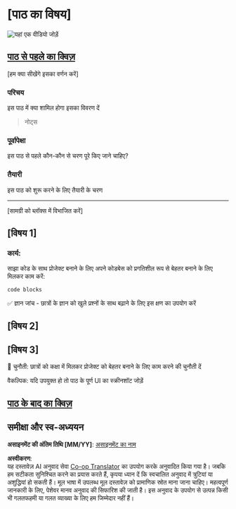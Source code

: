 <!--
CO_OP_TRANSLATOR_METADATA:
{
  "original_hash": "0494be70ad7fadd13a8c3d549c23e355",
  "translation_date": "2025-08-25T18:13:29+00:00",
  "source_file": "lesson-template/README.md",
  "language_code": "hi"
}
-->
# [पाठ का विषय]

![यहां एक वीडियो जोड़ें](../../../lesson-template/video-url)

## [पाठ से पहले का क्विज़](../../../lesson-template/quiz-url)

[हम क्या सीखेंगे इसका वर्णन करें]

### परिचय

इस पाठ में क्या शामिल होगा इसका विवरण दें

> नोट्स

### पूर्वापेक्षा

इस पाठ से पहले कौन-कौन से चरण पूरे किए जाने चाहिए?

### तैयारी

इस पाठ को शुरू करने के लिए तैयारी के चरण

---

[सामग्री को ब्लॉक्स में विभाजित करें]

## [विषय 1]

### कार्य:

साझा कोड के साथ प्रोजेक्ट बनाने के लिए अपने कोडबेस को प्रगतिशील रूप से बेहतर बनाने के लिए मिलकर काम करें:

```html
code blocks
```

✅ ज्ञान जांच - छात्रों के ज्ञान को खुले प्रश्नों के साथ बढ़ाने के लिए इस क्षण का उपयोग करें

## [विषय 2]

## [विषय 3]

🚀 चुनौती: छात्रों को कक्षा में मिलकर प्रोजेक्ट को बेहतर बनाने के लिए काम करने की चुनौती दें

वैकल्पिक: यदि उपयुक्त हो तो पाठ के पूर्ण UI का स्क्रीनशॉट जोड़ें

## [पाठ के बाद का क्विज़](../../../lesson-template/quiz-url)

## समीक्षा और स्व-अध्ययन

**असाइनमेंट की अंतिम तिथि [MM/YY]**: [असाइनमेंट का नाम](assignment.md)

**अस्वीकरण**:  
यह दस्तावेज़ AI अनुवाद सेवा [Co-op Translator](https://github.com/Azure/co-op-translator) का उपयोग करके अनुवादित किया गया है। जबकि हम सटीकता सुनिश्चित करने का प्रयास करते हैं, कृपया ध्यान दें कि स्वचालित अनुवाद में त्रुटियां या अशुद्धियां हो सकती हैं। मूल भाषा में उपलब्ध मूल दस्तावेज़ को प्रामाणिक स्रोत माना जाना चाहिए। महत्वपूर्ण जानकारी के लिए, पेशेवर मानव अनुवाद की सिफारिश की जाती है। इस अनुवाद के उपयोग से उत्पन्न किसी भी गलतफहमी या गलत व्याख्या के लिए हम जिम्मेदार नहीं हैं।